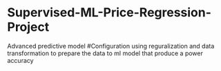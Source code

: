 # Supervised-ML-Price-Regression-Project
 Advanced predictive model #Configuration using reguralization and data transformation to prepare the data to ml model that produce a power accuracy 

